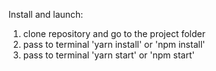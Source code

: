 Install and launch:

1. clone repository and go to the project folder
2. pass to terminal 'yarn install' or 'npm install'
3. pass to terminal 'yarn start' or 'npm start'

